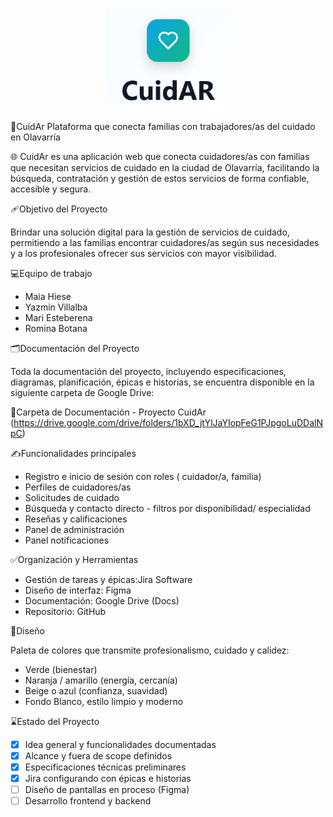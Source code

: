 <p align="center">
<img src="./Logo_Cuidar.png" alt="Logo de CuidAr" width="200"/>

🤝CuidAr
Plataforma que conecta familias con trabajadores/as del cuidado en Olavarría

🌐 CuidAr es una aplicación web que conecta cuidadores/as con familias que necesitan servicios de cuidado en la ciudad de Olavarría, facilitando la búsqueda, contratación y gestión de estos servicios de forma confiable, accesible y segura.

🩹Objetivo del Proyecto

Brindar una solución digital para la gestión de servicios de cuidado, permitiendo a las familias encontrar cuidadores/as según sus necesidades y a los profesionales ofrecer sus servicios con mayor visibilidad.

💻Equipo de trabajo

- Maia Hiese  
- Yazmin Villalba  
- Mari Esteberena  
- Romina Botana

🗂️Documentación del Proyecto

Toda la documentación del proyecto, incluyendo especificaciones, diagramas, planificación, épicas e historias, se encuentra disponible en la siguiente carpeta de Google Drive:

📁Carpeta de Documentación - Proyecto 
CuidAr (https://drive.google.com/drive/folders/1bXD_jtYlJaYIopFeG1PJpgoLuDDalNpC)

✍Funcionalidades principales

- Registro e inicio de sesión con roles ( cuidador/a, familia)
- Perfiles de cuidadores/as
- Solicitudes de cuidado
- Búsqueda y contacto directo - filtros por disponibilidad/ especialidad
- Reseñas y calificaciones
- Panel de administración
- Panel notificaciones


✅Organización y Herramientas

- Gestión de tareas y épicas:Jira Software
- Diseño de interfaz: Figma
- Documentación: Google Drive (Docs)
- Repositorio: GitHub

🎨Diseño

Paleta de colores que transmite profesionalismo, cuidado y calidez:
- Verde (bienestar)
- Naranja / amarillo (energía, cercanía)
- Beige o azul (confianza, suavidad)
- Fondo Blanco, estilo limpio y moderno

⌛Estado del Proyecto

- [x] Idea general y funcionalidades documentadas  
- [x] Alcance y fuera de scope definidos  
- [x] Especificaciones técnicas preliminares  
- [x] Jira configurando con épicas e historias  
- [ ] Diseño de pantallas en proceso (Figma)  
- [ ] Desarrollo frontend y backend
